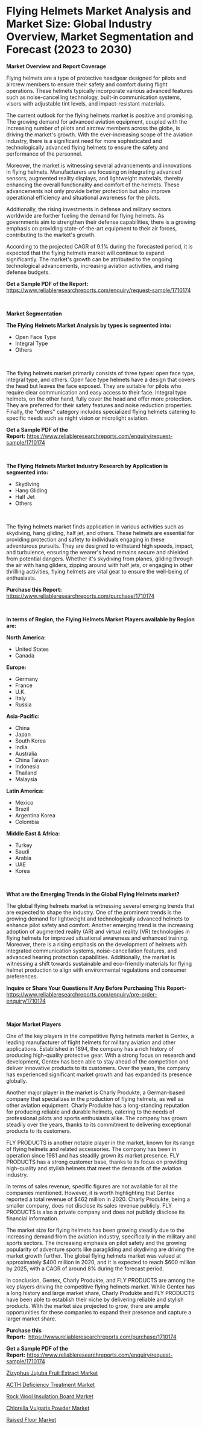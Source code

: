 <p><h1>Flying Helmets Market Analysis and Market Size: Global Industry Overview, Market Segmentation and Forecast (2023 to 2030)</h1></p><p><strong>Market Overview and Report Coverage</strong></p>
<p><p>Flying helmets are a type of protective headgear designed for pilots and aircrew members to ensure their safety and comfort during flight operations. These helmets typically incorporate various advanced features such as noise-cancelling technology, built-in communication systems, visors with adjustable tint levels, and impact-resistant materials.</p><p>The current outlook for the flying helmets market is positive and promising. The growing demand for advanced aviation equipment, coupled with the increasing number of pilots and aircrew members across the globe, is driving the market's growth. With the ever-increasing scope of the aviation industry, there is a significant need for more sophisticated and technologically advanced flying helmets to ensure the safety and performance of the personnel.</p><p>Moreover, the market is witnessing several advancements and innovations in flying helmets. Manufacturers are focusing on integrating advanced sensors, augmented reality displays, and lightweight materials, thereby enhancing the overall functionality and comfort of the helmets. These advancements not only provide better protection but also improve operational efficiency and situational awareness for the pilots.</p><p>Additionally, the rising investments in defense and military sectors worldwide are further fueling the demand for flying helmets. As governments aim to strengthen their defense capabilities, there is a growing emphasis on providing state-of-the-art equipment to their air forces, contributing to the market's growth.</p><p>According to the projected CAGR of 9.1% during the forecasted period, it is expected that the flying helmets market will continue to expand significantly. The market's growth can be attributed to the ongoing technological advancements, increasing aviation activities, and rising defense budgets.</p></p>
<p><strong>Get a Sample PDF of the Report:</strong> <a href="https://www.reliableresearchreports.com/enquiry/request-sample/1710174">https://www.reliableresearchreports.com/enquiry/request-sample/1710174</a></p>
<p>&nbsp;</p>
<p><strong>Market Segmentation</strong></p>
<p><strong>The Flying Helmets Market Analysis by types is segmented into:</strong></p>
<p><ul><li>Open Face Type</li><li>Integral Type</li><li>Others</li></ul></p>
<p>&nbsp;</p>
<p><p>The flying helmets market primarily consists of three types: open face type, integral type, and others. Open face type helmets have a design that covers the head but leaves the face exposed. They are suitable for pilots who require clear communication and easy access to their face. Integral type helmets, on the other hand, fully cover the head and offer more protection. They are preferred for their safety features and noise reduction properties. Finally, the "others" category includes specialized flying helmets catering to specific needs such as night vision or microlight aviation.</p></p>
<p><strong>Get a Sample PDF of the Report:</strong>&nbsp;<a href="https://www.reliableresearchreports.com/enquiry/request-sample/1710174">https://www.reliableresearchreports.com/enquiry/request-sample/1710174</a></p>
<p>&nbsp;</p>
<p><strong>The Flying Helmets Market Industry Research by Application is segmented into:</strong></p>
<p><ul><li>Skydiving</li><li>Hang Gliding</li><li>Half Jet</li><li>Others</li></ul></p>
<p>&nbsp;</p>
<p><p>The flying helmets market finds application in various activities such as skydiving, hang gliding, half jet, and others. These helmets are essential for providing protection and safety to individuals engaging in these adventurous pursuits. They are designed to withstand high speeds, impact, and turbulence, ensuring the wearer's head remains secure and shielded from potential dangers. Whether it's skydiving from planes, gliding through the air with hang gliders, zipping around with half jets, or engaging in other thrilling activities, flying helmets are vital gear to ensure the well-being of enthusiasts.</p></p>
<p><strong>Purchase this Report:</strong>&nbsp; <a href="https://www.reliableresearchreports.com/purchase/1710174">https://www.reliableresearchreports.com/purchase/1710174</a></p>
<p>&nbsp;</p>
<p><strong>In terms of Region, the Flying Helmets Market Players available by Region are:</strong></p>
<p>
    <p> <strong> North America: </strong>
        <ul>
            <li>United States</li>
            <li>Canada</li>
        </ul>
        </p> 
    <p> <strong> Europe: </strong>
        <ul>
            <li>Germany</li>
            <li>France</li>
            <li>U.K.</li>
            <li>Italy</li>
            <li>Russia</li>
        </ul>
        </p> 
    <p> <strong> Asia-Pacific: </strong>
        <ul>
            <li>China</li>
            <li>Japan</li>
            <li>South Korea</li>
            <li>India</li>
            <li>Australia</li>
            <li>China Taiwan</li>
            <li>Indonesia</li>
            <li>Thailand</li>
            <li>Malaysia</li>
        </ul>
        </p> 
    <p> <strong> Latin America: </strong>
        <ul>
            <li>Mexico</li>
            <li>Brazil</li>
            <li>Argentina Korea</li>
            <li>Colombia</li>
        </ul>
        </p> 
    <p> <strong> Middle East & Africa: </strong>
        <ul>
            <li>Turkey</li>
            <li>Saudi</li>
            <li>Arabia</li>
            <li>UAE</li>
            <li>Korea</li>
        </ul>
    </p>
    </p>
<p>&nbsp;</p>
<p><strong>What are the Emerging Trends in the Global Flying Helmets market?</strong></p>
<p><p>The global flying helmets market is witnessing several emerging trends that are expected to shape the industry. One of the prominent trends is the growing demand for lightweight and technologically advanced helmets to enhance pilot safety and comfort. Another emerging trend is the increasing adoption of augmented reality (AR) and virtual reality (VR) technologies in flying helmets for improved situational awareness and enhanced training. Moreover, there is a rising emphasis on the development of helmets with integrated communication systems, noise-cancellation features, and advanced hearing protection capabilities. Additionally, the market is witnessing a shift towards sustainable and eco-friendly materials for flying helmet production to align with environmental regulations and consumer preferences.</p></p>
<p><strong>Inquire or Share Your Questions If Any Before Purchasing This Report</strong>- <a href="https://www.reliableresearchreports.com/enquiry/pre-order-enquiry/1710174">https://www.reliableresearchreports.com/enquiry/pre-order-enquiry/1710174</a></p>
<p>&nbsp;</p>
<p><strong>Major Market Players</strong></p>
<p><p>One of the key players in the competitive flying helmets market is Gentex, a leading manufacturer of flight helmets for military aviation and other applications. Established in 1894, the company has a rich history of producing high-quality protective gear. With a strong focus on research and development, Gentex has been able to stay ahead of the competition and deliver innovative products to its customers. Over the years, the company has experienced significant market growth and has expanded its presence globally.</p><p>Another major player in the market is Charly Produkte, a German-based company that specializes in the production of flying helmets, as well as other aviation equipment. Charly Produkte has a long-standing reputation for producing reliable and durable helmets, catering to the needs of professional pilots and sports enthusiasts alike. The company has grown steadily over the years, thanks to its commitment to delivering exceptional products to its customers.</p><p>FLY PRODUCTS is another notable player in the market, known for its range of flying helmets and related accessories. The company has been in operation since 1981 and has steadily grown its market presence. FLY PRODUCTS has a strong customer base, thanks to its focus on providing high-quality and stylish helmets that meet the demands of the aviation industry.</p><p>In terms of sales revenue, specific figures are not available for all the companies mentioned. However, it is worth highlighting that Gentex reported a total revenue of $462 million in 2020. Charly Produkte, being a smaller company, does not disclose its sales revenue publicly. FLY PRODUCTS is also a private company and does not publicly disclose its financial information.</p><p>The market size for flying helmets has been growing steadily due to the increasing demand from the aviation industry, specifically in the military and sports sectors. The increasing emphasis on pilot safety and the growing popularity of adventure sports like paragliding and skydiving are driving the market growth further. The global flying helmets market was valued at approximately $400 million in 2020, and it is expected to reach $600 million by 2025, with a CAGR of around 8% during the forecast period.</p><p>In conclusion, Gentex, Charly Produkte, and FLY PRODUCTS are among the key players driving the competitive flying helmets market. While Gentex has a long history and large market share, Charly Produkte and FLY PRODUCTS have been able to establish their niche by delivering reliable and stylish products. With the market size projected to grow, there are ample opportunities for these companies to expand their presence and capture a larger market share.</p></p>
<p><strong>Purchase this Report:</strong>&nbsp;&nbsp;<a href="https://www.reliableresearchreports.com/purchase/1710174">https://www.reliableresearchreports.com/purchase/1710174</a></p>
<p></p>
<p><strong>Get a Sample PDF of the Report:</strong>&nbsp;<a href="https://www.reliableresearchreports.com/enquiry/request-sample/1710174">https://www.reliableresearchreports.com/enquiry/request-sample/1710174</a></p>
<p><p><a href="https://www.linkedin.com/pulse/zizyphus-jujuba-fruit-extract-market-size-2023-2030-jfnyf/">Zizyphus Jujuba Fruit Extract Market</a></p><p><a href="https://medium.com/@larrycrooks1923/decoding-acth-deficiency-treatment-market-metrics-market-share-trends-and-growth-patterns-dbfefec8df59">ACTH Deficiency Treatment Market</a></p><p><a href="https://medium.com/@trystanward/rock-wool-insulation-board-market-comprehensive-assessment-by-type-application-and-geography-7ca15d3d9b27">Rock Wool Insulation Board Market</a></p><p><a href="https://www.linkedin.com/pulse/chlorella-vulgaris-powder-market-size-share-amp-trends-bliyf/">Chlorella Vulgaris Powder Market</a></p><p><a href="https://github.com/kholmovskayalyudmila/Market-Research-Report-List-1/blob/main/raised-floor-market.md">Raised Floor Market</a></p></p>